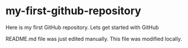 # my-first-github-repository
Here is my first GitHub repository. Lets get started with GitHub

README.md file was just edited manually. This file was modified locally.
